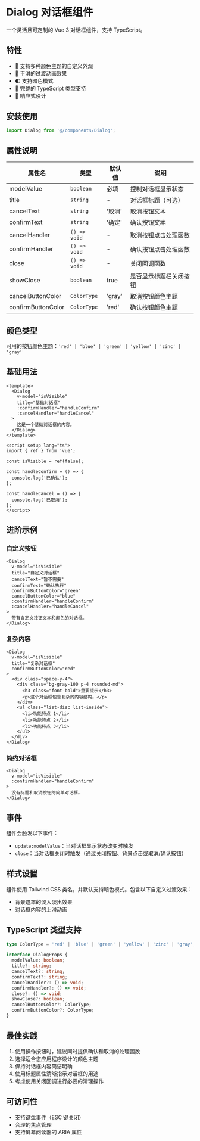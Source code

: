 # Dialog 对话框组件

一个灵活且可定制的 Vue 3 对话框组件，支持 TypeScript。

## 特性

- 🎨 支持多种颜色主题的自定义外观
- 🔄 平滑的过渡动画效果
- 🌓 支持暗色模式
- 🎯 完整的 TypeScript 类型支持
- 📱 响应式设计

## 安装使用

```typescript
import Dialog from '@/components/Dialog';
```

## 属性说明

| 属性名 | 类型 | 默认值 | 说明 |
|--------|------|--------|------|
| modelValue | `boolean` | 必填 | 控制对话框显示状态 |
| title | `string` | - | 对话框标题（可选） |
| cancelText | `string` | '取消' | 取消按钮文本 |
| confirmText | `string` | '确定' | 确认按钮文本 |
| cancelHandler | `() => void` | - | 取消按钮点击处理函数 |
| confirmHandler | `() => void` | - | 确认按钮点击处理函数 |
| close | `() => void` | - | 关闭回调函数 |
| showClose | `boolean` | true | 是否显示标题栏关闭按钮 |
| cancelButtonColor | `ColorType` | 'gray' | 取消按钮颜色主题 |
| confirmButtonColor | `ColorType` | 'red' | 确认按钮颜色主题 |

## 颜色类型

可用的按钮颜色主题：`'red' | 'blue' | 'green' | 'yellow' | 'zinc' | 'gray'`

## 基础用法

```vue
<template>
  <Dialog
    v-model="isVisible"
    title="基础对话框"
    :confirmHandler="handleConfirm"
    :cancelHandler="handleCancel"
  >
    这是一个基础对话框的内容。
  </Dialog>
</template>

<script setup lang="ts">
import { ref } from 'vue';

const isVisible = ref(false);

const handleConfirm = () => {
  console.log('已确认');
};

const handleCancel = () => {
  console.log('已取消');
};
</script>
```

## 进阶示例

### 自定义按钮

```vue
<Dialog
  v-model="isVisible"
  title="自定义对话框"
  cancelText="暂不需要"
  confirmText="确认执行"
  confirmButtonColor="green"
  cancelButtonColor="blue"
  :confirmHandler="handleConfirm"
  :cancelHandler="handleCancel"
>
  带有自定义按钮文本和颜色的对话框。
</Dialog>
```

### 复杂内容

```vue
<Dialog
  v-model="isVisible"
  title="复杂对话框"
  confirmButtonColor="red"
>
  <div class="space-y-4">
    <div class="bg-gray-100 p-4 rounded-md">
      <h3 class="font-bold">重要提示</h3>
      <p>这个对话框包含复杂的内容结构。</p>
    </div>
    <ul class="list-disc list-inside">
      <li>功能特点 1</li>
      <li>功能特点 2</li>
      <li>功能特点 3</li>
    </ul>
  </div>
</Dialog>
```

### 简约对话框

```vue
<Dialog
  v-model="isVisible"
  :confirmHandler="handleConfirm"
>
  没有标题和取消按钮的简单对话框。
</Dialog>
```

## 事件

组件会触发以下事件：

- `update:modelValue`：当对话框显示状态改变时触发
- `close`：当对话框关闭时触发（通过关闭按钮、背景点击或取消/确认按钮）

## 样式设置

组件使用 Tailwind CSS 类名，并默认支持暗色模式。包含以下自定义过渡效果：
- 背景遮罩的淡入淡出效果
- 对话框内容的上滑动画

## TypeScript 类型支持

```typescript
type ColorType = 'red' | 'blue' | 'green' | 'yellow' | 'zinc' | 'gray';

interface DialogProps {
  modelValue: boolean;
  title?: string;
  cancelText?: string;
  confirmText?: string;
  cancelHandler?: () => void;
  confirmHandler?: () => void;
  close?: () => void;
  showClose?: boolean;
  cancelButtonColor?: ColorType;
  confirmButtonColor?: ColorType;
}
```

## 最佳实践

1. 使用操作按钮时，建议同时提供确认和取消的处理函数
2. 选择适合您应用程序设计的颜色主题
3. 保持对话框内容简洁明确
4. 使用标题属性清晰指示对话框的用途
5. 考虑使用关闭回调进行必要的清理操作

## 可访问性

- 支持键盘事件（ESC 键关闭）
- 合理的焦点管理
- 支持屏幕阅读器的 ARIA 属性
